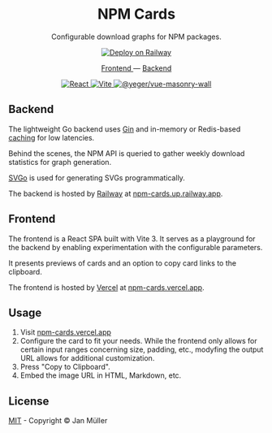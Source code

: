 <h1 align="center">NPM Cards</h1>

<p align="center">
Configurable download graphs for NPM packages.
</p>

<p align="center">
  <a href="https://railway.app/new/template/pk27Nm?referralCode=FzqVFW">
    <img alt="Deploy on Railway" src="https://railway.app/button.svg">
  </a>
</p>

<p align="center">
  <a href="https://npm-cards.vercel.app">
    Frontend
  </a>
  —
  <a href="https://npm-cards.up.railway.app">
    Backend
  </a>
</p>

<p align="center">
  <a href="https://npm-cards.vercel.app/?package=react&size=256&padding=0&borderRadius=16&weeks=64">
    <img alt="React" src="https://npm-cards.up.railway.app/api/packages/react?size=256&padding=0&borderRadius=16&weeks=64">
  </a>
  <a href="https://npm-cards.vercel.app/?package=vite&size=256&padding=0&borderRadius=16&weeks=64">
    <img alt="Vite" src="https://npm-cards.up.railway.app/api/packages/vite?size=256&padding=0&borderRadius=16&weeks=64">
  </a>
  <a href="https://npm-cards.vercel.app/?package=@yeger/vue-masonry-wall&size=256&padding=0&borderRadius=16&weeks=64">
    <img alt="@yeger/vue-masonry-wall" src="https://npm-cards.up.railway.app/api/packages/@yeger/vue-masonry-wall?size=256&padding=0&borderRadius=16&weeks=64">
  </a>
</p>

## Backend

The lightweight Go backend uses [Gin](https://github.com/gin-gonic/gin) and in-memory or Redis-based [caching](https://github.com/chenyahui/gin-cache) for low latencies.

Behind the scenes, the NPM API is queried to gather weekly download statistics for graph generation.

[SVGo](https://github.com/ajstarks/svgo) is used for generating SVGs programmatically.

The backend is hosted by [Railway](https://railway.app) at [npm-cards.up.railway.app](https://npm-cards.up.railway.app).

## Frontend

The frontend is a React SPA built with Vite 3.
It serves as a playground for the backend by enabling experimentation with the configurable parameters.

It presents previews of cards and an option to copy card links to the clipboard.

The frontend is hosted by [Vercel](https://vercel.com) at [npm-cards.vercel.app](https://npm-cards.vercel.app).

## Usage

1. Visit [npm-cards.vercel.app](https://npm-cards.vercel.app)
2. Configure the card to fit your needs. While the frontend only allows for certain input ranges concerning size, padding, etc., modyfing the output URL allows for additional customization.
3. Press "Copy to Clipboard".
4. Embed the image URL in HTML, Markdown, etc.

## License

[MIT](./LICENSE) - Copyright &copy; Jan Müller
